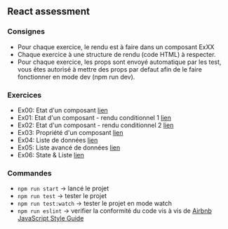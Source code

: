 ## React assessment


### Consignes

  - Pour chaque exercice, le rendu est à faire dans un composant ExXX
  - Chaque exercice à une structure de rendu (code HTML) à respecter.
  - Pour chaque exercice, les props sont envoyé automatique par les test, vous êtes autorisé à mettre des props par defaut afin de le faire fonctionner en mode dev (npm run dev).

### Exercices

   - Ex00: Etat d'un composant [lien](src/components/Ex00/README.md)
   - Ex01: Etat d'un composant - rendu conditionnel 1 [lien](src/components/Ex01/README.md)
   - Ex02: Etat d'un composant - rendu conditionnel 2 [lien](src/components/Ex02/README.md)
   - Ex03: Propriété d'un composant [lien](src/components/Ex03/README.md)
   - Ex04: Liste de données [lien](src/components/Ex04/README.md)
   - Ex05: Liste avancé de données [lien](src/components/Ex05/README.md)
   - Ex06: State & Liste [lien](src/components/Ex06/README.md)
   
### Commandes
  - `npm run start` -> lancé le projet
  - `npm run test` -> tester le projet
  - `npm run test:watch` -> tester le projet en mode watch
  - `npm run eslint` -> verifier la conformité du code vis à vis de [Airbnb JavaScript Style Guide](https://github.com/airbnb/javascript)
